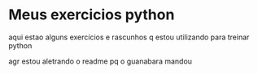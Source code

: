# Meus exercicios python
aqui estao alguns exercícios e rascunhos q estou utilizando para treinar python

agr estou aletrando o readme pq o guanabara mandou
